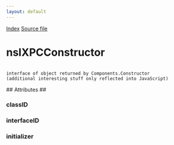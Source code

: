 ```yaml
---
layout: default
---
```

<div id='links'><a href="../index.html">Index</a>
<a href="http://dxr.mozilla.org/mozilla-central/source/js/xpconnect/idl/xpccomponents.idl">Source file</a>
</div>

# nsIXPCConstructor #
<code>  
interface of object returned by Components.Constructor  
(additional interesting stuff only reflected into JavaScript)  
  
</code>
## Attributes ##

### classID ###

### interfaceID ###

### initializer ###
